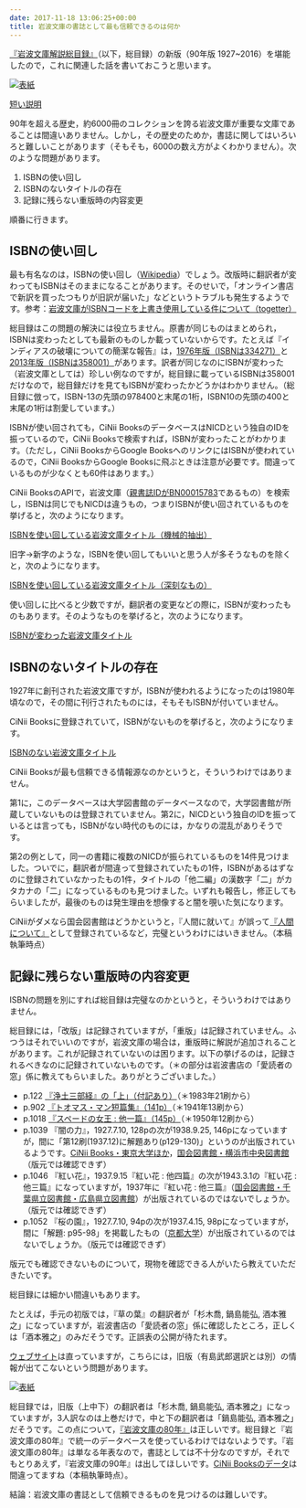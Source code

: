 ```yaml
---
date: 2017-11-18 13:06:25+00:00
title: 岩波文庫の書誌として最も信頼できるのは何か
---
```


[『岩波文庫解説総目録』](https://www.amazon.co.jp/dp/4000612093?tag=inquisitor-22)（以下，総目録）の新版（90年版 1927~2016）を堪能したので，これに関連した話を書いておこうと思います。

[![表紙](https://images-fe.ssl-images-amazon.com/images/P/4000612093.09.jpg)](https://www.amazon.co.jp/dp/4000612093?tag=inquisitor-22)

[短い説明](https://github.com/taroyabuki/iwanamibunko)

90年を超える歴史，約6000冊のコレクションを誇る岩波文庫が重要な文庫であることは間違いありません。しかし，その歴史のためか，書誌に関してはいろいろと難しいことがあります（そもそも，6000の数え方がよくわかりません）。次のような問題があります。

1. ISBNの使い回し
2. ISBNのないタイトルの存在
3. 記録に残らない重版時の内容変更

順番に行きます。

## ISBNの使い回し

最も有名なのは，ISBNの使い回し（[Wikipedia](https://ja.wikipedia.org/wiki/%E5%B2%A9%E6%B3%A2%E6%96%87%E5%BA%AB#ISBN.E3.82.B3.E3.83.BC.E3.83.89.E4.BD.BF.E3.81.84.E5.9B.9E.E3.81.97.E5.95.8F.E9.A1.8C)）でしょう。改版時に翻訳者が変わってもISBNはそのままになることがあります。そのせいで，「オンライン書店で新訳を買ったつもりが旧訳が届いた」などというトラブルも発生するようです。参考：[岩波文庫がISBNコードを上書き使用している件について（togetter）](https://togetter.com/li/1053696)

総目録はこの問題の解決には役立ちません。原書が同じものはまとめられ，ISBNは変わったとしても最新のものしか載っていないからです。たとえば『インディアスの破壊についての簡潔な報告』は，[1976年版（ISBNは334271）](https://ci.nii.ac.jp/ncid/BN00931907)と[2013年版（ISBNは358001）](https://ci.nii.ac.jp/ncid/BB13217312)があります。訳者が同じなのにISBNが変わった（岩波文庫としては）珍しい例なのですが，総目録に載っているISBNは358001だけなので，総目録だけを見てもISBNが変わったかどうかはわかりません。（総目録に倣って，ISBN-13の先頭の978400と末尾の1桁，ISBN10の先頭の400と末尾の1桁は割愛しています。）

ISBNが使い回されても，CiNii BooksのデータベースはNICDという独自のIDを振っているので，CiNii Booksで検索すれば，ISBNが変わったことがわかります。（ただし，CiNii BooksからGoogle BooksへのリンクにはISBNが使われているので，CiNii BooksからGoogle Booksに飛ぶときは注意が必要です。間違っているものが少なくとも60件はあります。）

CiNii BooksのAPIで，岩波文庫（[親書誌IDがBN00015783](https://ci.nii.ac.jp/ncid/BN00015783)であるもの）を検索し，ISBNは同じでもNICDは違うもの，つまりISBNが使い回されているものを挙げると，次のようになります。

[ISBNを使い回している岩波文庫タイトル（機械的抽出）](https://github.com/taroyabuki/iwanamibunko/blob/master/isbnWithNicds.csv)

旧字→新字のような，ISBNを使い回してもいいと思う人が多そうなものを除くと，次のようになります。

[ISBNを使い回している岩波文庫タイトル（深刻なもの）](https://github.com/taroyabuki/iwanamibunko/blob/master/isbnWithNicds2.csv)

使い回しに比べると少数ですが，翻訳者の変更などの際に，ISBNが変わったものもあります。そのようなものを挙げると，次のようになります。

[ISBNが変わった岩波文庫タイトル](https://github.com/taroyabuki/iwanamibunko/blob/master/titleWithIsbns.csv)

## ISBNのないタイトルの存在

1927年に創刊された岩波文庫ですが，ISBNが使われるようになったのは1980年頃なので，その間に刊行されたものには，そもそもISBNが付いていません。

CiNii Booksに登録されていて，ISBNがないものを挙げると，次のようになります。

[ISBNのない岩波文庫タイトル](https://github.com/taroyabuki/iwanamibunko/blob/master/itemWithoutIsbn.csv)

CiNii Booksが最も信頼できる情報源なのかというと，そういうわけではありません。

第1に，このデータベースは大学図書館のデータベースなので，大学図書館が所蔵していないものは登録されていません。第2に，NICDという独自のIDを振っているとは言っても，ISBNがない時代のものには，かなりの混乱がありそうです。

第2の例として，同一の書籍に複数のNICDが振られているものを14件見つけました。ついでに，翻訳者が間違って登録されていたもの1件，ISBNがあるはずなのに登録されていなかったもの1件，タイトルの「他二編」の漢数字「二」がカタカナの「二」になっているものも見つけました。いずれも報告し，修正してもらいましたが，最後のものは発生理由を想像すると闇を覗いた気になります。

CiNiiがダメなら国会図書館はどうかというと，『人間に就いて』が誤って[『人間について』](http://iss.ndl.go.jp/books/R100000002-I000000840798-00)として登録されているなど，完璧というわけにはいきません。（本稿執筆時点）

## 記録に残らない重版時の内容変更

ISBNの問題を別にすれば総目録は完璧なのかというと，そういうわけではありません。

総目録には，「改版」は記録されていますが，「重版」は記録されていません。ふつうはそれでいいのですが，岩波文庫の場合は，重版時に解説が追加されることがあります。これが記録されていないのは困ります。以下の挙げるのは，記録されるべきなのに記録されていないものです。（＊の部分は岩波書店の「愛読者の窓」係に教えてもらいました。ありがとうございました。）

* p.122 [『浄土三部経』の「上」（付記あり）](https://ci.nii.ac.jp/ncid/BN11134503)（＊1983年21刷から）
* p.902 [『トオマス・マン短篇集』（141p）](https://ci.nii.ac.jp/ncid/BN06738160)（＊1941年13刷から）
* p.1018 [『スペードの女王 : 他一篇』（145p）](https://ci.nii.ac.jp/ncid/BN03780116)（＊1950年12刷から）
* p.1039 『闇の力』，1927.7.10, 128pの次が1938.9.25, 146pになっていますが，間に「第12刷(1937.12)に解題あり(p129-130)」というのが出版されているようです。[CiNii Books・東京大学ほか](https://ci.nii.ac.jp/ncid/BN01029127)，[国会図書館・横浜市中央図書館](http://iss.ndl.go.jp/books/R100000002-I000000657082-00)（版元では確認できず）
* p.1046 『紅い花』，1937.9.15『紅い花 : 他四篇』の次が1943.3.1の『紅い花 : 他三篇』になっていますが，1937年に『紅い花 : 他三篇』（[国会図書館・千葉県立図書館・広島県立図書館](http://iss.ndl.go.jp/books/R100000001-I074682877-00)）が出版されているのではないでしょうか。（版元では確認できず）
* p.1052 『桜の園』，1927.7.10, 94pの次が1937.4.15, 98pになっていますが，間に「解題: p95-98」を掲載したもの（[京都大学](https://ci.nii.ac.jp/ncid/BB17362550)）が出版されているのではないでしょうか。（版元では確認できず）

版元でも確認できないものについて，現物を確認できる人がいたら教えていただきたいです。

総目録には細かい間違いもあります。

たとえば，手元の初版では，『草の葉』の翻訳者が「杉木喬, 鍋島能弘, 酒本雅之」になっていますが，岩波書店の「愛読者の窓」係に確認したところ，正しくは「酒本雅之」のみだそうです。正誤表の公開が待たれます。

[ウェブサイト](https://www.iwanami.co.jp/search/?search_menu=keyword&tab=3&search_word=%E8%8D%89%E3%81%AE%E8%91%89)は直っていますが，こちらには，旧版（有島武郎選訳とは別）の情報が出てこないという問題があります。

[![表紙](https://images-fe.ssl-images-amazon.com/images/P/4003500210.09.jpg)](https://www.amazon.co.jp/dp/4003500210?tag=inquisitor-22)

総目録では，旧版（上中下）の翻訳者は「杉木喬, 鍋島能弘, 酒本雅之」になっていますが，3人訳なのは上巻だけで，中と下の翻訳者は「鍋島能弘, 酒本雅之」だそうです。この点について，[『岩波文庫の80年』](https://www.amazon.co.jp/dp/4003500210?tag=inquisitor-22)は正しいです。総目録と『岩波文庫の80年』で統一のデータベースを使っているわけではないようです。『岩波文庫の80年』は単なる年表なので，書誌としては不十分なのですが，それでもとりあえず，『岩波文庫の90年』は出してほしいです。[CiNii Booksのデータ](https://ci.nii.ac.jp/ncid/BN01982175)は間違ってますね（本稿執筆時点）。

結論：岩波文庫の書誌として信頼できるものを見つけるのは難しいです。

